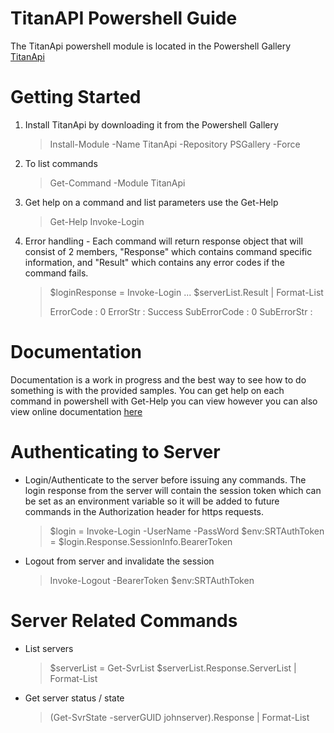 # TitanAPI Powershell Guide

The TitanApi powershell module is located in the Powershell Gallery [TitanApi](https://www.powershellgallery.com/packages/TitanApi)

# Getting Started

1. Install TitanApi by downloading it from the Powershell Gallery
    >Install-Module -Name TitanApi -Repository PSGallery -Force

2. To list commands

    >Get-Command -Module TitanApi
3. Get help on a command and list parameters use the Get-Help <cmdlet name>
    >Get-Help Invoke-Login
4. Error handling - Each command will return response object that will consist of 2 members, "Response" which contains command specific information, and "Result" which contains any error codes if the command fails. 
    > $loginResponse = Invoke-Login ...
    > $serverList.Result | Format-List
    >
    > ErrorCode    : 0
    > ErrorStr     : Success
    > SubErrorCode : 0
    > SubErrorStr  :

# Documentation
Documentation is a work in progress and the best way to see how to do something is with the provided samples. You can get help on each command in powershell with Get-Help <command> you can view however you can also view online documentation [here](https://github.com/southrivertech/titanapi.pub/blob/main/sdk/powershell/docs/TitanApi.md)


# Authenticating to Server
* Login/Authenticate to the server before issuing any commands. The login response from the server will contain the session token which can be set as an environment variable so it will be added to future commands in the Authorization header for https requests.

    >$login = Invoke-Login -UserName <username> -PassWord <password>
    >$env:SRTAuthToken = $login.Response.SessionInfo.BearerToken

* Logout from server and invalidate the session
    >Invoke-Logout -BearerToken $env:SRTAuthToken

# Server Related Commands
* List servers
    >$serverList = Get-SvrList
    >$serverList.Response.ServerList | Format-List
* Get server status / state
    >(Get-SvrState -serverGUID johnserver).Response | Format-List
